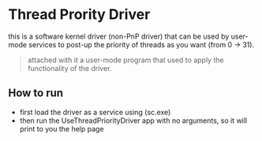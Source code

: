 # Thread Prority Driver

this is a software kernel driver (non-PnP driver) that can be used by user-mode services to post-up the priority of threads as you want (from 0 -> 31). 

> attached with it a user-mode program that used to apply the functionality of the driver.

## How to run
- first load the driver as a service using (sc.exe) 
- then run the UseThreadPriorityDriver app with no arguments, so it will print to you the help page
